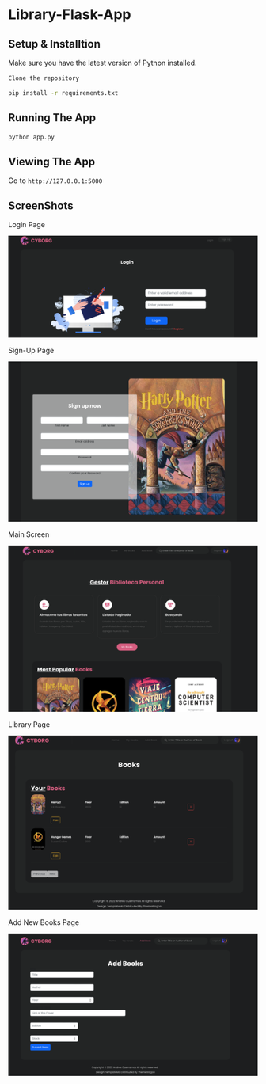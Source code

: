 # Library-Flask-App

## Setup & Installtion

Make sure you have the latest version of Python installed.

```
Clone the repository
```

```bash
pip install -r requirements.txt
```

## Running The App

```bash
python app.py
```

## Viewing The App

Go to `http://127.0.0.1:5000`

## ScreenShots

Login Page

![Alt text](https://github.com/Andrescmm/Library-Flask-App/blob/main/img/1.png)

Sign-Up Page


![Alt text](https://github.com/Andrescmm/Library-Flask-App/blob/main/img/2.png)


Main Screen


![Alt text](https://github.com/Andrescmm/Library-Flask-App/blob/main/img/3.png)

Library Page


![Alt text](https://github.com/Andrescmm/Library-Flask-App/blob/main/img/4.png)


Add New Books Page


![Alt text](https://github.com/Andrescmm/Library-Flask-App/blob/main/img/5.png)
